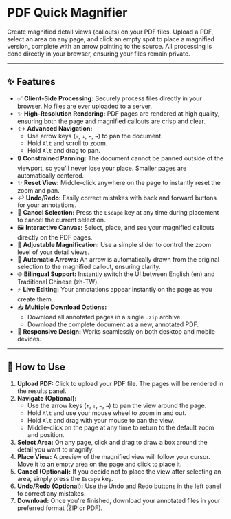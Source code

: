 # PDF Quick Magnifier

Create magnified detail views (callouts) on your PDF files. Upload a PDF, select an area on any page, and click an empty spot to place a magnified version, complete with an arrow pointing to the source. All processing is done directly in your browser, ensuring your files remain private.

---

## ✨ Features

- ✅ **Client-Side Processing:** Securely process files directly in your browser. No files are ever uploaded to a server.
- ✨ **High-Resolution Rendering:** PDF pages are rendered at high quality, ensuring both the page and magnified callouts are crisp and clear.
- ↔️ **Advanced Navigation:**
    - Use arrow keys (`↑`, `↓`, `←`, `→`) to pan the document.
    - Hold `Alt` and scroll to zoom.
    - Hold `Alt` and drag to pan.
- 🔒 **Constrained Panning:** The document cannot be panned outside of the viewport, so you'll never lose your place. Smaller pages are automatically centered.
- ✨ **Reset View:** Middle-click anywhere on the page to instantly reset the zoom and pan.
- ↩️ **Undo/Redo:** Easily correct mistakes with back and forward buttons for your annotations.
- 🚫 **Cancel Selection:** Press the `Escape` key at any time during placement to cancel the current selection.
- 🖼️ **Interactive Canvas:** Select, place, and see your magnified callouts directly on the PDF pages.
- 🔎 **Adjustable Magnification:** Use a simple slider to control the zoom level of your detail views.
- 🏹 **Automatic Arrows:** An arrow is automatically drawn from the original selection to the magnified callout, ensuring clarity.
- 🌐 **Bilingual Support:** Instantly switch the UI between English (en) and Traditional Chinese (zh-TW).
- ⚡ **Live Editing:** Your annotations appear instantly on the page as you create them.
- 📥 **Multiple Download Options:**
    - Download all annotated pages in a single `.zip` archive.
    - Download the complete document as a new, annotated PDF.
- 📱 **Responsive Design:** Works seamlessly on both desktop and mobile devices.


---

## 🚀 How to Use

1.  **Upload PDF:** Click to upload your PDF file. The pages will be rendered in the results panel.
2.  **Navigate (Optional):**
    - Use the arrow keys (`↑`, `↓`, `←`, `→`) to pan the view around the page.
    - Hold `Alt` and use your mouse wheel to zoom in and out.
    - Hold `Alt` and drag with your mouse to pan the view.
    - Middle-click on the page at any time to return to the default zoom and position.
3.  **Select Area:** On any page, click and drag to draw a box around the detail you want to magnify.
4.  **Place View:** A preview of the magnified view will follow your cursor. Move it to an empty area on the page and click to place it.
5.  **Cancel (Optional):** If you decide not to place the view after selecting an area, simply press the `Escape` key.
6.  **Undo/Redo (Optional):** Use the Undo and Redo buttons in the left panel to correct any mistakes.
7.  **Download:** Once you're finished, download your annotated files in your preferred format (ZIP or PDF).
